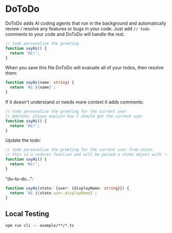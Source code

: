 DoToDo
======

DoToDo adds AI coding agents that run in the background and automatically review / resolve any features or bugs in your 
code. Just add `// todo` comments to your code and DoToDo will handle the rest.

```typescript
// todo personalize the greeting
function sayHi() {
  return 'Hi!';
}
```

When you save this file DoToDo will evaluate all of your todos, then resolve them:

```typescript
function sayHi(name: string) {
  return `Hi ${name}`;
}
```

If it doesn't understand or needs more context it adds comments:

```typescript
// todo personalize the greeting for the current user
// @dotodo: please explain how I should get the current user
function sayHi() {
  return 'Hi!';
}
```

Update the todo:

```typescript
// todo personalize the greeting for the current user from state. 
// this is a reducer function and will be passed a state object with `user/displayName`
function sayHi() {
  return 'Hi!';
}
```

"do-to-do...":

```typescript
function sayHi(state: {user: {displayName: string}}) {
  return `Hi ${state.user.displayName}`;
}
```

Local Testing
-------------

```shell
npm run cli -- example/**/*.ts
```
